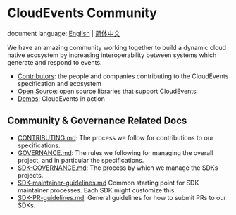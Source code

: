 # CloudEvents Community

document language: [English](README.md) | [简体中文](README.zh-cn.md)

We have an amazing community working together to build a dynamic cloud native
ecosystem by increasing interoperability between systems which generate and
respond to events.

- [Contributors](contributors.md): the people and companies contributing to the
  CloudEvents specification and ecosystem
- [Open Source](open-source.md): open source libraries that support CloudEvents
- [Demos](demos.md): CloudEvents in action

## Community & Governance Related Docs

- [CONTRIBUTING.md](CONTRIBUTING.md):
  The process we follow for contributions to our specifications.
- [GOVERNANCE.md](GOVERNANCE.md):
  The rules we following for managing the overall project, and in particular
  the specifications.
- [SDK-GOVERNANCE.md](SDK-GOVERNANCE.md):
  The process by which we manage the SDKs projects.
- [SDK-maintainer-guidelines.md](SDK-maintainer-guidelines.md)
  Common starting point for SDK maintainer processes. Each SDK might
  customize this.
- [SDK-PR-guidelines.md](SDK-PR-guidelines.md):
  General guidelines for how to submit PRs to our SDKs.
